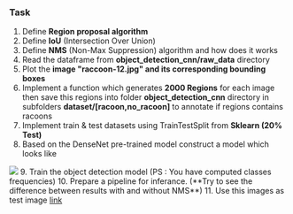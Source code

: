 ### Task 

1. Define **Region proposal algorithm** 
2. Define **IoU** (Intersection Over Union)
3. Define **NMS** (Non-Max Suppression) algorithm and how does it works
4. Read the dataframe from **object_detection_cnn/raw_data** directory
5. Plot the **image "raccoon-12.jpg" and its corresponding bounding boxes**
6. Implement a function which generates **2000 Regions** for each image then save this regions into folder  **object_detection_cnn** directory in subfolders **dataset/[racoon,no_racoon]** to annotate if regions contains racoons
7. Implement train & test datasets using TrainTestSplit from **Sklearn (20% Test)**
8. Based on the DenseNet pre-trained model construct a model which looks like
<img src="./image_sources/detection_model.png"/> 
9. Train the object detection model (PS : You have computed classes frequencies)
10. Prepare a pipeline for inferance. (**Try to see the difference between results with and without NMS**)
11. Use this images as test image <a href="https://www.nps.gov/guis/images/110617_Racoon_Odom_01.jpg"> link </a>
